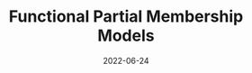 ---
title: "Functional Partial Membership Models"
collection: publications
permalink: /publication/FPMM
excerpt: 'Partial membership models, or mixed membership models, are a flexible unsupervised learning method that allows each observation to belong to multiple clusters. In this paper, we propose a Bayesian partial membership model for functional data. By using the multivariate Karhunen-Loève theorem, we are able to derive a scalable representation of Gaussian processes that maintains data-driven learning of the covariance structure. Within this framework, we establish conditional posterior consistency given a known feature allocation matrix. Compared to previous work on partial membership models, our proposal allows for increased modeling flexibility, with the benefit of a directly interpretable mean and covariance structure. Our work is motivated by studies in functional brain imaging through electroencephalography (EEG) of children with autism spectrum disorder (ASD). In this context, our work formalizes the clinical notion of "spectrum" in terms of feature membership probabilities.'
date: 2022-06-24
venue: 'arXiv'
paperurl: 'https://arxiv.org/abs/2206.12084'
citation: 'Marco, N., Şentürk, D., Jeste, S., DiStefano, C., Dickinson, A., ... & Telesca, D. (2022). Functional Partial Membership Models. doi:10.48550/ARXIV.2206.12084'
category: Methodology
posterurl: 'https://ndmarco.github.io/files/FPMM_Poster.pdf'
presentationurl:
codeurl: 'https://github.com/ndmarco/BayesFPMM'
---